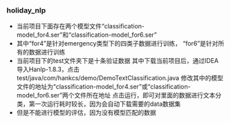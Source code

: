 ### holiday_nlp
- 当前项目下面存在两个模型文件“classification-model_for4.ser”和“classification-model_for6.ser”
- 其中“for4”是针对emergency类型下的四类子数据进行训练，
“for6”是针对所有的数据进行训练
- 当前项目下的test文件夹下是十条验证数据
其中下载当前项目后，通过IDEA导入Hanlp-1.8.3，点击test/java/com/hankcs/demo/DemoTextClassification.java
修改其中的模型文件的地址为“classification-model_for4.ser”或“classification-model_for6.ser”两个文件所在地址
点击运行，即可对里面的数据进行文本分类，第一次运行耗时较长，因为会自动下载需要的data数据集
- 但是不能进行模型的评估，因为没有模型匹配的数据
